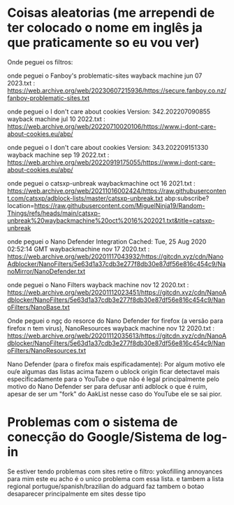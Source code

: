 # Coisas aleatorias (me arrependi de ter colocado o nome em inglês ja que praticamente so eu vou ver)
Onde peguei os filtros:

onde peguei o Fanboy's problematic-sites wayback machine jun 07 2023.txt : https://web.archive.org/web/20230607215936/https://secure.fanboy.co.nz/fanboy-problematic-sites.txt

onde peguei o I don't care about cookies Version: 342.202207090855 wayback machine jul 10 2022.txt : https://web.archive.org/web/20220710020106/https://www.i-dont-care-about-cookies.eu/abp/

onde peguei o I don't care about cookies Version: 343.202209151330 wayback machine sep 19 2022.txt : https://web.archive.org/web/20220919175055/https://www.i-dont-care-about-cookies.eu/abp/

onde peguei o catsxp-unbreak waybackmachine oct 16 2021.txt : https://web.archive.org/web/20211016002424/https://raw.githubusercontent.com/catsxp/adblock-lists/master/catsxp-unbreak.txt
abp:subscribe?location=https://raw.githubusercontent.com/MiguelNinja19/Random-Things/refs/heads/main/catsxp-unbreak%20waybackmachine%20oct%2016%202021.txt&title=catsxp-unbreak

onde peguei o Nano Defender Integration  Cached: Tue, 25 Aug 2020 02:52:14 GMT waybackmachine nov 17 2020.txt : https://web.archive.org/web/20201117043932/https://gitcdn.xyz/cdn/NanoAdblocker/NanoFilters/5e63d1a37cdb3e277f8db30e87df56e816c454c9/NanoMirror/NanoDefender.txt

onde peguei o Nano Filters wayback machine nov 12 2020.txt : https://web.archive.org/web/20201112023451/https://gitcdn.xyz/cdn/NanoAdblocker/NanoFilters/5e63d1a37cdb3e277f8db30e87df56e816c454c9/NanoFilters/NanoBase.txt

Onde peguei o ngç do resorce do Nano Defender for firefox (a versão para firefox n tem virus), NanoResources wayback machine nov 12 2020.txt : https://web.archive.org/web/20201112035613/https://gitcdn.xyz/cdn/NanoAdblocker/NanoFilters/5e63d1a37cdb3e277f8db30e87df56e816c454c9/NanoFilters/NanoResources.txt

Nano Defender (para o firefox mais espificadamente):
Por algum motivo ele ou/e algumas das listas acima fazem o ublock origin ficar detectavel mais especificadamente para o YouTube o que não é legal principalmente pelo motivo do Nano Defender ser para defusar anti adblock o que é ruim, apesar de ser um "fork" do AakList nesse caso do YouTube ele se sai pior.

# Problemas com o sistema de conecção do Google/Sistema de log-in
Se estiver tendo problemas com sites retire o filtro: yokofilling annoyances
para mim este eu acho é o unico problema com essa lista. e tambem a lista regional portugue/spanish/brazilian do adguard faz tambem o botao desaparecer principalmente em sites desse tipo

